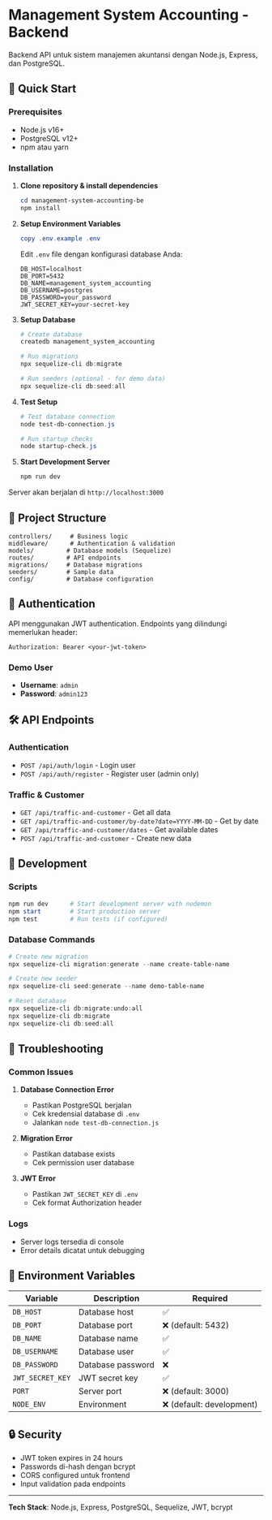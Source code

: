 # Management System Accounting - Backend

Backend API untuk sistem manajemen akuntansi dengan Node.js, Express, dan PostgreSQL.

## 🚀 Quick Start

### Prerequisites
- Node.js v16+ 
- PostgreSQL v12+
- npm atau yarn

### Installation

1. **Clone repository & install dependencies**
   ```powershell
   cd management-system-accounting-be
   npm install
   ```

2. **Setup Environment Variables**
   ```powershell
   copy .env.example .env
   ```
   
   Edit `.env` file dengan konfigurasi database Anda:
   ```env
   DB_HOST=localhost
   DB_PORT=5432
   DB_NAME=management_system_accounting
   DB_USERNAME=postgres
   DB_PASSWORD=your_password
   JWT_SECRET_KEY=your-secret-key
   ```

3. **Setup Database**
   ```powershell
   # Create database
   createdb management_system_accounting
   
   # Run migrations
   npx sequelize-cli db:migrate
   
   # Run seeders (optional - for demo data)
   npx sequelize-cli db:seed:all
   ```

4. **Test Setup**
   ```powershell
   # Test database connection
   node test-db-connection.js
   
   # Run startup checks
   node startup-check.js
   ```

5. **Start Development Server**
   ```powershell
   npm run dev
   ```

Server akan berjalan di `http://localhost:3000`

## 📁 Project Structure

```
controllers/     # Business logic
middleware/      # Authentication & validation
models/         # Database models (Sequelize)
routes/         # API endpoints
migrations/     # Database migrations
seeders/        # Sample data
config/         # Database configuration
```

## 🔐 Authentication

API menggunakan JWT authentication. Endpoints yang dilindungi memerlukan header:
```
Authorization: Bearer <your-jwt-token>
```

### Demo User
- **Username**: `admin`
- **Password**: `admin123`

## 🛠 API Endpoints

### Authentication
- `POST /api/auth/login` - Login user
- `POST /api/auth/register` - Register user (admin only)

### Traffic & Customer
- `GET /api/traffic-and-customer` - Get all data
- `GET /api/traffic-and-customer/by-date?date=YYYY-MM-DD` - Get by date
- `GET /api/traffic-and-customer/dates` - Get available dates
- `POST /api/traffic-and-customer` - Create new data

## 🔧 Development

### Scripts
```powershell
npm run dev      # Start development server with nodemon
npm start        # Start production server
npm test         # Run tests (if configured)
```

### Database Commands
```powershell
# Create new migration
npx sequelize-cli migration:generate --name create-table-name

# Create new seeder
npx sequelize-cli seed:generate --name demo-table-name

# Reset database
npx sequelize-cli db:migrate:undo:all
npx sequelize-cli db:migrate
npx sequelize-cli db:seed:all
```

## 🐛 Troubleshooting

### Common Issues

1. **Database Connection Error**
   - Pastikan PostgreSQL berjalan
   - Cek kredensial database di `.env`
   - Jalankan `node test-db-connection.js`

2. **Migration Error** 
   - Pastikan database exists
   - Cek permission user database

3. **JWT Error**
   - Pastikan `JWT_SECRET_KEY` di `.env`
   - Cek format Authorization header

### Logs
- Server logs tersedia di console
- Error details dicatat untuk debugging

## 📝 Environment Variables

| Variable | Description | Required |
|----------|-------------|----------|
| `DB_HOST` | Database host | ✅ |
| `DB_PORT` | Database port | ❌ (default: 5432) |
| `DB_NAME` | Database name | ✅ |
| `DB_USERNAME` | Database user | ✅ |
| `DB_PASSWORD` | Database password | ❌ |
| `JWT_SECRET_KEY` | JWT secret key | ✅ |
| `PORT` | Server port | ❌ (default: 3000) |
| `NODE_ENV` | Environment | ❌ (default: development) |

## 🔒 Security

- JWT token expires in 24 hours
- Passwords di-hash dengan bcrypt
- CORS configured untuk frontend
- Input validation pada endpoints

---

**Tech Stack**: Node.js, Express, PostgreSQL, Sequelize, JWT, bcrypt